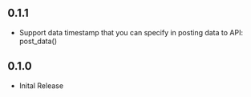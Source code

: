 ## 0.1.1
* Support data timestamp that you can specify in posting data to API: post_data()

## 0.1.0

* Inital Release
